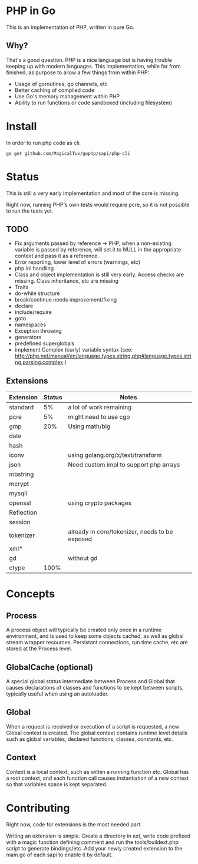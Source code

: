 # PHP in Go

This is an implementation of PHP, written in pure Go.

## Why?

That's a good question. PHP is a nice language but is having trouble keeping up with modern languages. This implementation, while far from finished, as purpose to allow a few things from within PHP:

* Usage of goroutines, go channels, etc
* Better caching of compiled code
* Use Go's memory management within PHP
* Ability to run functions or code sandboxed (including filesystem)

# Install

In order to run php code as cli:

	go get github.com/MagicalTux/gophp/sapi/php-cli

# Status

This is still a very early implementation and most of the core is missing.

Right now, running PHP's own tests would require pcre, so it is not possible to run the tests yet.

## TODO

* Fix arguments passed by reference → PHP, when a non-existing variable is passed by reference, will set it to NULL in the appropriate context and pass it as a reference.
* Error reporting, lower level of errors (warnings, etc)
* php.ini handling
* Class and object implementation is still very early. Access checks are missing. Class inheritance, etc are missing
* Traits
* do-while structure
* break/continue needs improvement/fixing
* declare
* include/require
* goto
* namespaces
* Exception throwing
* generators
* predefined superglobals
* implement Complex (curly) variable syntax (see: http://php.net/manual/en/language.types.string.php#language.types.string.parsing.complex )

## Extensions

| Extension  | Status | Notes                                          |
|------------|--------|------------------------------------------------|
| standard   |     5% | a lot of work remaining                        |
| pcre       |     5% | might need to use cgo                          |
| gmp        |    20% | Using math/big                                 |
| date       |        |                                                |
| hash       |        |                                                |
| iconv      |        | using golang.org/x/text/transform              |
| json       |        | Need custom impl to support php arrays         |
| mbstring   |        |                                                |
| mcrypt     |        |                                                |
| mysqli     |        |                                                |
| openssl    |        | using crypto packages                          |
| Reflection |        |                                                |
| session    |        |                                                |
| tokenizer  |        | already in core/tokenizer, needs to be exposed |
| xml*       |        |                                                |
| gd         |        | without gd                                     |
| ctype      |   100% |                                                |

# Concepts

## Process

A process object will typically be created only once in a runtime environment,
and is used to keep some objects cached, as well as global stream wrapper
resources. Persistant connections, run time cache, etc are stored at the
Process level.

## GlobalCache (optional)

A special global status intermediate between Process and Global that causes
declarations of classes and functions to be kept between scripts, typically
useful when using an autoloader.

## Global

When a request is received or execution of a script is requested, a new Global
context is created. The global context contains runtime level details such as
global variables, declared functions, classes, constants, etc.

## Context

Context is a local context, such as within a running function etc. Global has
a root context, and each function call causes instantiation of a new context
so that variables space is kept separated.

# Contributing

Right now, code for extensions is the most needed part.

Writing an extension is simple. Create a directory in ext, write code prefixed with a magic function defining comment and run the tools/buildext.php script to generate bindings/etc. Add your newly created extension to the main.go of each sapi to enable it by default.

